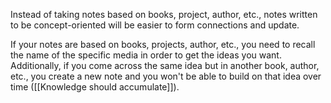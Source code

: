 Instead of taking notes based on books, project, author, etc., notes written to be concept-oriented will be easier to form connections and update.

If your notes are based on books, projects, author, etc., you need to recall the name of the specific media in order to get the ideas you want. Additionally, if you come across the same idea but in another book, author, etc., you create a new note and you won't be able to build on that idea over time ([[Knowledge should accumulate]]).